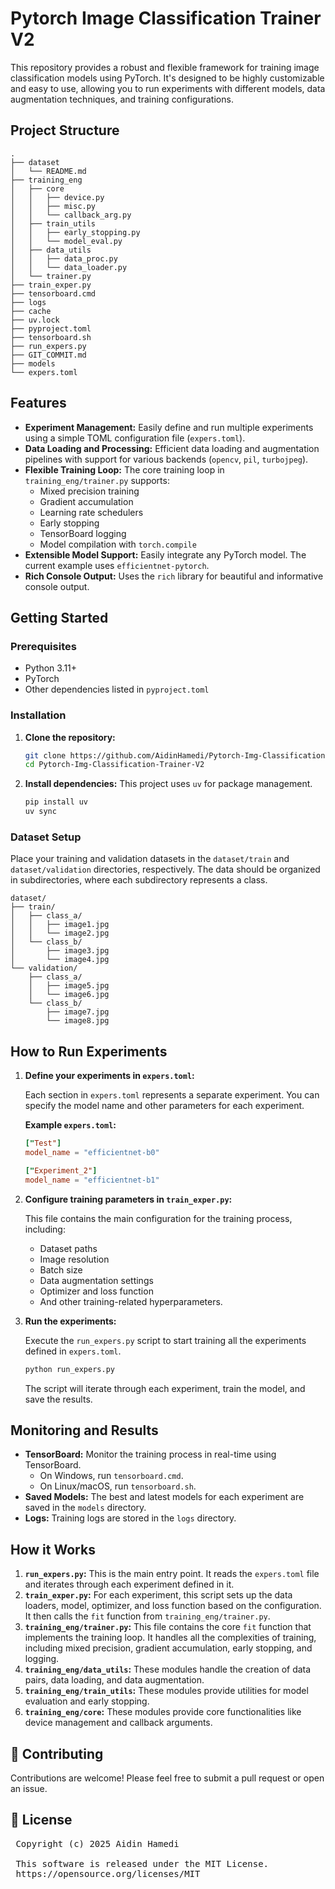 # Pytorch Image Classification Trainer V2

This repository provides a robust and flexible framework for training image classification models using PyTorch. It's designed to be highly customizable and easy to use, allowing you to run experiments with different models, data augmentation techniques, and training configurations.

## Project Structure

```
.
├── dataset
│   └── README.md
├── training_eng
│   ├── core
│   │   ├── device.py
│   │   ├── misc.py
│   │   └── callback_arg.py
│   ├── train_utils
│   │   ├── early_stopping.py
│   │   └── model_eval.py
│   ├── data_utils
│   │   ├── data_proc.py
│   │   └── data_loader.py
│   └── trainer.py
├── train_exper.py
├── tensorboard.cmd
├── logs
├── cache
├── uv.lock
├── pyproject.toml
├── tensorboard.sh
├── run_expers.py
├── GIT_COMMIT.md
├── models
└── expers.toml
```

## Features

*   **Experiment Management:** Easily define and run multiple experiments using a simple TOML configuration file (`expers.toml`).
*   **Data Loading and Processing:** Efficient data loading and augmentation pipelines with support for various backends (`opencv`, `pil`, `turbojpeg`).
*   **Flexible Training Loop:** The core training loop in `training_eng/trainer.py` supports:
    *   Mixed precision training
    *   Gradient accumulation
    *   Learning rate schedulers
    *   Early stopping
    *   TensorBoard logging
    *   Model compilation with `torch.compile`
*   **Extensible Model Support:** Easily integrate any PyTorch model. The current example uses `efficientnet-pytorch`.
*   **Rich Console Output:** Uses the `rich` library for beautiful and informative console output.

## Getting Started

### Prerequisites

*   Python 3.11+
*   PyTorch
*   Other dependencies listed in `pyproject.toml`

### Installation

1.  **Clone the repository:**
    ```bash
    git clone https://github.com/AidinHamedi/Pytorch-Img-Classification-Trainer-V2.git
    cd Pytorch-Img-Classification-Trainer-V2
    ```

2.  **Install dependencies:**
    This project uses `uv` for package management.
    ```bash
    pip install uv
    uv sync
    ```

### Dataset Setup

Place your training and validation datasets in the `dataset/train` and `dataset/validation` directories, respectively. The data should be organized in subdirectories, where each subdirectory represents a class.

```
dataset/
├── train/
│   ├── class_a/
│   │   ├── image1.jpg
│   │   └── image2.jpg
│   └── class_b/
│       ├── image3.jpg
│       └── image4.jpg
└── validation/
    ├── class_a/
    │   ├── image5.jpg
    │   └── image6.jpg
    └── class_b/
        ├── image7.jpg
        └── image8.jpg
```

## How to Run Experiments

1.  **Define your experiments in `expers.toml`:**

    Each section in `expers.toml` represents a separate experiment. You can specify the model name and other parameters for each experiment.

    **Example `expers.toml`:**

    ```toml
    ["Test"]
    model_name = "efficientnet-b0"

    ["Experiment_2"]
    model_name = "efficientnet-b1"
    ```

2.  **Configure training parameters in `train_exper.py`:**

    This file contains the main configuration for the training process, including:
    *   Dataset paths
    *   Image resolution
    *   Batch size
    *   Data augmentation settings
    *   Optimizer and loss function
    *   And other training-related hyperparameters.

3.  **Run the experiments:**

    Execute the `run_expers.py` script to start training all the experiments defined in `expers.toml`.

    ```bash
    python run_expers.py
    ```

    The script will iterate through each experiment, train the model, and save the results.

## Monitoring and Results

*   **TensorBoard:** Monitor the training process in real-time using TensorBoard.
    *   On Windows, run `tensorboard.cmd`.
    *   On Linux/macOS, run `tensorboard.sh`.
*   **Saved Models:** The best and latest models for each experiment are saved in the `models` directory.
*   **Logs:** Training logs are stored in the `logs` directory.

## How it Works

1.  **`run_expers.py`:** This is the main entry point. It reads the `expers.toml` file and iterates through each experiment defined in it.
2.  **`train_exper.py`:** For each experiment, this script sets up the data loaders, model, optimizer, and loss function based on the configuration. It then calls the `fit` function from `training_eng/trainer.py`.
3.  **`training_eng/trainer.py`:** This file contains the core `fit` function that implements the training loop. It handles all the complexities of training, including mixed precision, gradient accumulation, early stopping, and logging.
4.  **`training_eng/data_utils`:** These modules handle the creation of data pairs, data loading, and data augmentation.
5.  **`training_eng/train_utils`:** These modules provide utilities for model evaluation and early stopping.
6.  **`training_eng/core`:** These modules provide core functionalities like device management and callback arguments.

## 🤝 Contributing

Contributions are welcome! Please feel free to submit a pull request or open an issue.

## 📝 License

<pre>
 Copyright (c) 2025 Aidin Hamedi

 This software is released under the MIT License.
 https://opensource.org/licenses/MIT
</pre>
